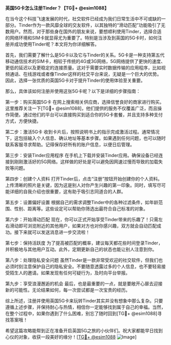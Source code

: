 **英国5G卡怎么注册Tinder？【TG💪+ @esim1088】**

在当今这个科技飞速发展的时代，社交软件已经成为我们日常生活中不可或缺的一部分。Tinder作为一款风靡全球的交友软件，以其独特的“滑动匹配”功能吸引了无数用户。然而，对于那些身在国外的朋友来说，要想顺利使用Tinder，选择合适的网络环境和SIM卡就显得尤为重要了。特别是当涉及到英国的5G卡时，如何注册并成功使用Tinder呢？本文将为你详细解答。

首先，我们需要了解什么是5G卡以及它与Tinder的关系。5G卡是一种支持第五代移动通信技术的SIM卡，相较于传统的4G或3G网络，5G网络提供了更快的速度、更低的延迟以及更稳定的连接质量。这对于需要实时数据传输的应用程序，比如视频通话、在线游戏或者像Tinder这样的社交平台来说，无疑是一个巨大的优势。因此，选择一张优质的英国5G卡对于提升Tinder的使用体验至关重要。

那么，具体该如何注册并使用这张5G卡呢？以下是详细的步骤指南：

第一步：购买英国5G卡
在网上搜索相关供应商，选择信誉良好的商家进行购买。这里推荐关注一下[TG💪+ @esim1088]，他们提供的服务不仅覆盖广泛，而且操作简便。通过他们的平台可以直接购买到适合你的5G卡套餐，并且支持多种支付方式，方便快捷。

第二步：激活5G卡
收到卡片后，按照说明书上的指示完成激活过程。通常情况下，这包括输入个人信息、确认地址等基本步骤。如果遇到任何问题，也可以随时联系客服寻求帮助。记得保存好所有的账户信息，以便日后管理。

第三步：安装Tinder应用程序
在手机上下载并安装Tinder应用。确保设备已经连接到刚刚激活好的5G网络。这样做的好处是可以避免因网速过慢而导致的加载失败等问题。

第四步：创建个人资料
打开Tinder后，点击“注册”按钮开始创建你的个人资料。上传清晰的照片是关键，因为这是别人对你产生兴趣的第一印象。同时，填写尽可能详细的自我介绍也很重要，这有助于吸引志同道合的人群。

第五步：设置偏好设置
根据自己的需求调整Tinder中的各种过滤条件，如年龄范围、性别、距离等。这些设定可以帮助你筛选出最符合自己标准的对象。

第六步：开始滑动匹配
现在，你可以正式开始享受Tinder带来的乐趣了！只需左右滑动即可浏览附近的其他用户，如果对方也对你感兴趣，双方就会自动匹配成功。接下来就可以发送消息进一步交流啦！

第七步：保持活跃度
为了提高被匹配的概率，建议每天都花些时间登录Tinder，并积极地与其他用户互动。此外，定期更新自己的状态也能让别人注意到你。

第八步：处理隐私安全问题
虽然Tinder是一款非常受欢迎的社交软件，但我们也必须时刻注意保护自己的隐私安全。不要随意透露过多的个人信息，也不要轻易接受陌生人的邀请。如果发现有任何可疑行为，及时向平台举报。

第九步：享受浪漫邂逅的机会
最后，也是最重要的一点，就是要敞开心扉去迎接新的可能性。无论结果如何，每一次尝试都是一次宝贵的经历。

综上所述，注册并使用英国5G卡来玩转Tinder其实并没有想象中那么复杂。只要遵循上述步骤，并保持耐心与热情，相信你一定能够找到属于自己的幸福。当然，在整个过程中，如果你遇到了什么困难，别忘了随时回到[TG💪+ @esim1088]寻找答案哦！

希望这篇攻略能帮到正在准备开启英国5G之旅的小伙伴们。祝大家都能早日找到心仪的对象，收获一段美好的缘分！[[TG💪+ @esim1088](https://t.me/s/esim1088) ![Image](https://i.postimg.cc/4NQfJmqS/Snipaste-2025-05-13-00-14-12.png)]